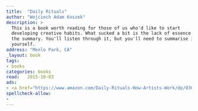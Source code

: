 ```yaml
---
title:  "Daily Rituals"
author: "Wojciech Adam Koszek"
description: >
  This is a book worth reading for those of us who'd like to start
  developing creative habits. What sucked a bit is the lack of essence --
  the summary. You'll listen through it, but you'll need to summarise it
  yourself.
address: "Menlo Park, CA"
_layout: book
tags:
- books
categories: books
read:	2015-10-03
ads:
- <a href="https://www.amazon.com/Daily-Rituals-How-Artists-Work/dp/0307273601/ref=as_li_ss_il?s=books&ie=UTF8&qid=1466060778&sr=1-1&keywords=Daily+Rituals&linkCode=li2&tag=wkoszek08-20&linkId=fab35f51c94488b8d43703bd2009cd92" target="_blank"><img border="0" src="//ws-na.amazon-adsystem.com/widgets/q?_encoding=UTF8&ASIN=0307273601&Format=_SL160_&ID=AsinImage&MarketPlace=US&ServiceVersion=20070822&WS=1&tag=wkoszek08-20" ></a><img src="//ir-na.amazon-adsystem.com/e/ir?t=wkoszek08-20&l=li2&o=1&a=0307273601" width="1" height="1" border="0" alt="" style="border:none !important; margin:0px !important;" />
spellcheck-allow:
- 
---
```


